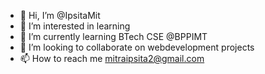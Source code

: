 - 👋 Hi, I’m @IpsitaMit
- 👀 I’m interested in learning
- 🌱 I’m currently learning BTech CSE @BPPIMT
- 💞️ I’m looking to collaborate on webdevelopment projects
- 📫 How to reach me mitraipsita2@gmail.com

<!---
IpsitaMit/IpsitaMit is a ✨ special ✨ repository because its `README.md` (this file) appears on your GitHub profile.
You can click the Preview link to take a look at your changes.
--->
